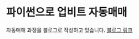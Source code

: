 # 파이썬으로 업비트 자동매매

자동매매 과정을 블로그로 작성하고 있습니다. [블로그 링크](https://leeminjoo.github.io/%ED%8C%8C%EC%9D%B4%EC%8D%AC%EC%9C%BC%EB%A1%9C-%EC%97%85%EB%B9%84%ED%8A%B8-%EC%9E%90%EB%8F%99%EB%A7%A4%EB%A7%A4/2021/01/29/Auto-selling-intro.html)
